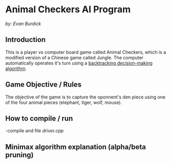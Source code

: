 # Animal Checkers AI Program 
*by: Evan Burdick*

## Introduction
This is a player vs computer board game called Animal Checkers, which is a modified version of a Chinese game called Jungle. The computer
automatically operates it's turn using a [backtracking decision-making algorithm](https://en.wikipedia.org/wiki/Minimax).

## Game Objective / Rules
The objective of the game is to capture the oponnent's den piece using one of the four animal pieces (elephant, tiger, wolf, mouse).

## How to compile / run
-compile and file *driver.cpp*

## Minimax algorithm explanation (alpha/beta pruning)
